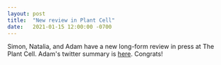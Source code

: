 ```yaml
---
layout: post
title:  "New review in Plant Cell"
date:   2021-01-15 12:00:00 -0700
---
```

Simon, Natalia, and Adam have a new long-form review in press at The Plant Cell. Adam's twitter summary is <a href="https://twitter.com/ADSteinbrenner/status/1481746019880615936">here</a>. Congrats!
